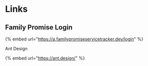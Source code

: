 # Links

## Family Promise Login

{% embed url="https://a.familypromiseservicetracker.dev/login" %}







Ant Design

{% embed url="https://ant.design/" %}



